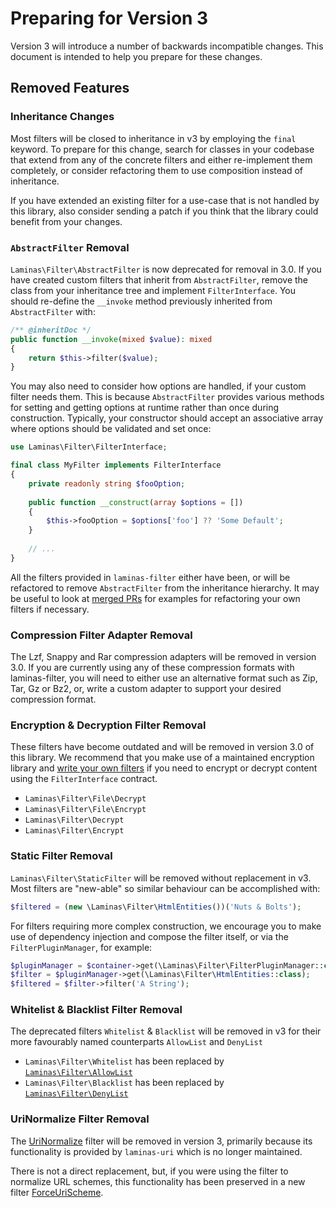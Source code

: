 # Preparing for Version 3

Version 3 will introduce a number of backwards incompatible changes.
This document is intended to help you prepare for these changes.

## Removed Features

### Inheritance Changes

Most filters will be closed to inheritance in v3 by employing the `final` keyword.
To prepare for this change, search for classes in your codebase that extend from any of the concrete filters and either re-implement them completely, or consider refactoring them to use composition instead of inheritance.

If you have extended an existing filter for a use-case that is not handled by this library, also consider sending a patch if you think that the library could benefit from your changes.

### `AbstractFilter` Removal

`Laminas\Filter\AbstractFilter` is now deprecated for removal in 3.0.
If you have created custom filters that inherit from `AbstractFilter`, remove the class from your inheritance tree and implement `FilterInterface`.
You should re-define the `__invoke` method previously inherited from `AbstractFilter` with:

```php
/** @inheritDoc */
public function __invoke(mixed $value): mixed
{
    return $this->filter($value);
}
```

You may also need to consider how options are handled, if your custom filter needs them.
This is because `AbstractFilter` provides various methods for setting and getting options at runtime rather than once during construction.
Typically, your constructor should accept an associative array where options should be validated and set once:

```php
use Laminas\Filter\FilterInterface;

final class MyFilter implements FilterInterface
{
    private readonly string $fooOption;
    
    public function __construct(array $options = [])
    {
        $this->fooOption = $options['foo'] ?? 'Some Default';
    }
    
    // ...
}
```

All the filters provided in `laminas-filter` either have been, or will be refactored to remove `AbstractFilter` from the inheritance hierarchy.
It may be useful to look at [merged PRs](https://github.com/laminas/laminas-filter/issues?q=is%3Aclosed+milestone%3A3.0.0) for examples for refactoring your own filters if necessary.

### Compression Filter Adapter Removal

The Lzf, Snappy and Rar compression adapters will be removed in version 3.0.
If you are currently using any of these compression formats with laminas-filter, you will need to either use an alternative format such as Zip, Tar, Gz or Bz2, or, write a custom adapter to support your desired compression format.

### Encryption & Decryption Filter Removal

These filters have become outdated and will be removed in version 3.0 of this library.
We recommend that you make use of a maintained encryption library and [write your own filters](../writing-filters.md) if you need to encrypt or decrypt content using the `FilterInterface` contract.

- `Laminas\Filter\File\Decrypt`
- `Laminas\Filter\File\Encrypt`
- `Laminas\Filter\Decrypt`
- `Laminas\Filter\Encrypt`

### Static Filter Removal

`Laminas\Filter\StaticFilter` will be removed without replacement in v3.
Most filters are "new-able" so similar behaviour can be accomplished with:

```php
$filtered = (new \Laminas\Filter\HtmlEntities())('Nuts & Bolts');
```

For filters requiring more complex construction, we encourage you to make use of dependency injection and compose the filter itself, or via the `FilterPluginManager`, for example:

```php
$pluginManager = $container->get(\Laminas\Filter\FilterPluginManager::class);
$filter = $pluginManager->get(\Laminas\Filter\HtmlEntities::class);
$filtered = $filter->filter('A String');
```

### Whitelist & Blacklist Filter Removal

The deprecated filters `Whitelist` & `Blacklist` will be removed in v3 for their more favourably named counterparts `AllowList` and `DenyList`

- `Laminas\Filter\Whitelist` has been replaced by [`Laminas\Filter\AllowList`](../standard-filters.md#allowlist)
- `Laminas\Filter\Blacklist` has been replaced by [`Laminas\Filter\DenyList`](../standard-filters.md#denylist)

### UriNormalize Filter Removal

The [UriNormalize](../standard-filters.md#urinormalize) filter will be removed in version 3, primarily because its functionality is provided by `laminas-uri` which is no longer maintained.

There is not a direct replacement, but, if you were using the filter to normalize URL schemes, this functionality has been preserved in a new filter [ForceUriScheme](../standard-filters.md#forceurischeme).
